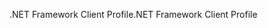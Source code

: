 <span data-ttu-id="6355b-101">.NET Framework Client Profile</span><span class="sxs-lookup"><span data-stu-id="6355b-101">.NET Framework Client Profile</span></span>